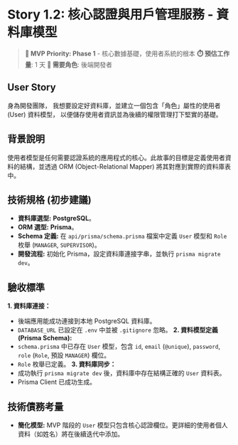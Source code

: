 # Story 1.2: 核心認證與用戶管理服務 - 資料庫模型

> **🔴 MVP Priority: Phase 1** - 核心數據基礎，使用者系統的根本
> **⏱️ 預估工作量**: 1 天
> **👥 需要角色**: 後端開發者

## User Story

身為開發團隊，
我想要設定好資料庫，並建立一個包含「角色」屬性的使用者 (User) 資料模型，
以便儲存使用者資訊並為後續的權限管理打下堅實的基礎。

## 背景說明
使用者模型是任何需要認證系統的應用程式的核心。此故事的目標是定義使用者資料的結構，並透過 ORM (Object-Relational Mapper) 將其對應到實際的資料庫表中。

## 技術規格 (初步建議)
*   **資料庫選型:** **PostgreSQL**。
*   **ORM 選型:** **Prisma**。
*   **Schema 定義:** 在 `api/prisma/schema.prisma` 檔案中定義 `User` 模型和 `Role` 枚舉 (`MANAGER`, `SUPERVISOR`)。
*   **開發流程:** 初始化 Prisma，設定資料庫連接字串，並執行 `prisma migrate dev`。

## 驗收標準
**1. 資料庫連接：**
- 後端應用能成功連接到本地 PostgreSQL 資料庫。
- `DATABASE_URL` 已設定在 `.env` 中並被 `.gitignore` 忽略。
**2. 資料模型定義 (Prisma Schema):**
- `schema.prisma` 中已存在 `User` 模型，包含 `id`, `email` (`@unique`), `password`, `role` (`Role`, 預設 `MANAGER`) 欄位。
- `Role` 枚舉已定義。
**3. 資料庫同步：**
- 成功執行 `prisma migrate dev` 後，資料庫中存在結構正確的 `User` 資料表。
- Prisma Client 已成功生成。

## 技術債務考量
- **簡化模型:** MVP 階段的 `User` 模型只包含核心認證欄位。更詳細的使用者個人資料（如姓名）將在後續迭代中添加。

